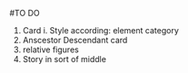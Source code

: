 #TO DO
1. Card
  i. Style according:
      element category
2. Anscestor Descendant card
3. relative figures
4. Story in sort of middle
